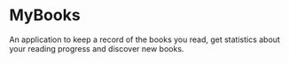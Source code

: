 # MyBooks
An application to keep a record of the books you read, get statistics about your reading progress and discover new books.
